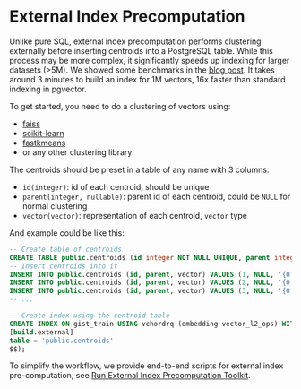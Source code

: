 # External Index Precomputation

Unlike pure SQL, external index precomputation performs clustering externally before inserting centroids into a PostgreSQL table. While this process may be more complex, it significantly speeds up indexing for larger datasets (>5M). We showed some benchmarks in the [blog post](https://blog.pgvecto.rs/vectorchord-store-400k-vectors-for-1-in-postgresql). It takes around 3 minutes to build an index for 1M vectors, 16x faster than standard indexing in pgvector.

To get started, you need to do a clustering of vectors using:
- [faiss](https://github.com/facebookresearch/faiss)
- [scikit-learn](https://github.com/scikit-learn/scikit-learn)
- [fastkmeans](https://github.com/AnswerDotAI/fastkmeans)
- or any other clustering library

The centroids should be preset in a table of any name with 3 columns:
- `id(integer)`: id of each centroid, should be unique
- `parent(integer, nullable)`: parent id of each centroid, could be `NULL` for normal clustering
- `vector(vector)`: representation of each centroid, `vector` type

And example could be like this:

```sql
-- Create table of centroids
CREATE TABLE public.centroids (id integer NOT NULL UNIQUE, parent integer, vector vector(768));
-- Insert centroids into it
INSERT INTO public.centroids (id, parent, vector) VALUES (1, NULL, '{0.1, 0.2, 0.3, ..., 0.768}');
INSERT INTO public.centroids (id, parent, vector) VALUES (2, NULL, '{0.4, 0.5, 0.6, ..., 0.768}');
INSERT INTO public.centroids (id, parent, vector) VALUES (3, NULL, '{0.7, 0.8, 0.9, ..., 0.768}');
-- ...

-- Create index using the centroid table
CREATE INDEX ON gist_train USING vchordrq (embedding vector_l2_ops) WITH (options = $$
[build.external]
table = 'public.centroids'
$$);
```

To simplify the workflow, we provide end-to-end scripts for external index pre-computation, see [Run External Index Precomputation Toolkit](https://github.com/tensorchord/VectorChord/tree/main/scripts#run-external-index-precomputation-toolkit).